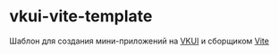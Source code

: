 # vkui-vite-template

Шаблон для создания мини-приложений на [VKUI](https://www.npmjs.com/package/@mntm/vkui) и сборщиком [Vite](https://vitejs.dev)